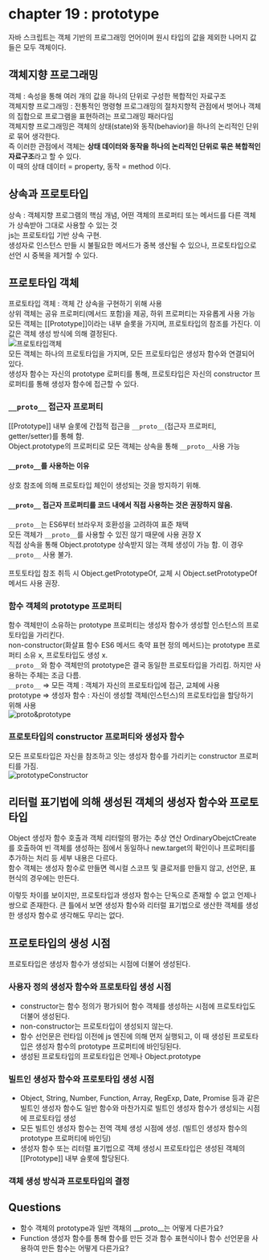 # chapter 19 : prototype
자바 스크립트는 객체 기반의 프로그래밍 언어이며 원시 타입의 값을 제외한 나머지 값들은 모두 객체이다.
## 객체지향 프로그래밍

객체 : 속성을 통해 여러 개의 값을 하나의 단위로 구성한 복합적인 자료구조  
객체지향 프로그래밍 : 전통적인 명령형 프로그래밍의 절차지향적 관점에서 벗어나 객체의 집합으로 프로그램을 표현하려는 프로그래밍 패러다임  
객체지향 프로그래밍은 객체의 상태(state)와 동작(behavior)을 하나의 논리적인 단위로 묶어 생각한다.  
즉 이러한 관점에서 객체는 **상태 데이터와 동작을 하나의 논리적인 단위로 묶은 복합적인 자료구조**라고 할 수 있다.  
이 때의 상태 데이터 = property, 동작 = method 이다.
## 상속과 프로토타입
상속 : 객체지향 프로그램의 핵심 개념, 어떤 객체의 프로퍼티 또는 메서드를 다른 객체가 상속받아 그대로 사용할 수 있는 것  
js는 프로토타입 기반 상속 구현.  
생성자로 인스턴스 만들 시 불필요한 메서드가 중복 생산될 수 있으나, 프로토타입으로 선언 시 중복을 제거할 수 있다.
## 프로토타입 객체
프로토타입 객체 : 객체 간 상속을 구현하기 위해 사용  
상위 객체는 공유 프로퍼티(메서드 포함)을 제공, 하위 프로퍼티는 자유롭게 사용 가능   
모든 객체는 [[Prototype]]이라는 내부 슬롯을 가지며, 프로토타입의 참조를 가진다. 이 값은 객체 생성 방식에 의해 결정된다.  
![프로토타입객체](images/prototypeObject.png.png)  
모든 객체는 하나의 프로토타입을 가지며, 모든 프로토타입은 생성자 함수와 연결되어 있다.  
생성자 함수는 자신의 prototype 로퍼티를 통해, 프로토타입은 자신의 constructor 프로퍼티를 통해 생성자 함수에 접근할 수 있다.
### ```__proto__``` 접근자 프로퍼티
[[Prototype]] 내부 슬롯에 간접적 접근을 ```__proto__```(접근자 프로퍼티, getter/setter)를 통해 함.  
Object.prototype의 프로퍼티로 모든 객체는 상속을 통해 ```__proto__```사용 가능  

#### ```__proto__```를 사용하는 이유
상호 참조에 의해 프로토타입 체인이 생성되는 것을 방지하기 위해.

#### ```__proto__``` 접근자 프로퍼티를 코드 내에서 직접 사용하는 것은 권장하지 않음.
```__proto__```는 ES6부터 브라우저 호환성을 고려하여 표준 채택  
모든 객체가 ```__proto__```를 사용할 수 있진 않기 때문에 사용 권장 X  
직접 상속을 통해 Object.prototype 상속받지 않는 객체 생성이 가능 함. 이 경우 ```__proto__``` 사용 불가.  
<br/>
프토토타입 참조 취득 시 Object.getPrototypeOf, 교체 시 Object.setPrototypeOf 메서드 사용 권장.  

### 함수 객체의 prototype 프로퍼티  
함수 객체만이 소유하는 prototype 프로퍼티는 생성자 함수가 생성할 인스턴스의 프로토타입을 가리킨다.    
non-constructor(화살표 함수 ES6 메서드 축약 표현 정의 메서드)는 prototype 프로퍼티 소유 x, 프로토타입도 생성 x.  
```__proto__```와 함수 객체만의 prototype은 결국 동일한 프로토타입을 가리킴. 하지만 사용하는 주체는 조금 다름.  
```__proto__``` => 모든 객체 : 객체가 자신의 프로토타입에 접근, 교체에 사용  
prototype => 생성자 함수 : 자신이 생성할 객체(인스턴스)의 프로토타입을 할당하기 위해 사용  
![proto&prototype](images/proto&prototype.png)  
### 프로토타입의 constructor 프로퍼티와 생성자 함수
모든 프로토타입은 자신을 참조하고 잇는 생성자 함수를 가리키는 constructor 프로퍼티를 가짐.    
![prototypeConstructor](images/prototypeConstructor.png)
## 리터럴 표기법에 의해 생성된 객체의 생성자 함수와 프로토타입
Object 생성자 함수 호출과 객체 리터럴의 평가는 추상 연산 OrdinaryObejctCreate를 호출하여 빈 객체를 생성하는 점에서 동일하나 new.target의 확인이나 프로퍼티를 추가하는 처리 등 세부 내용은 다르다.  
함수 객체는 생성자 함수로 만들면 렉시컬 스코프 및 클로저를 만들지 않고, 선언문, 표현식의 경우에는 만든다.  

이렇듯 차이를 보이지만, 프로토타입과 생성자 함수는 단독으로 존재할 수 없고 언제나 쌍으로 존재한다.
큰 틀에서 보면 생성자 함수와 리터럴 표기법으로 생산한 객체를 생성한 생성자 함수로 생각해도 무리는 없다.  

## 프로토타입의 생성 시점
프로토타입은 생성자 함수가 생성되는 시점에 더불어 생성된다.
### 사용자 정의 생성자 함수와 프로토타입 생성 시점
- constructor는 함수 정의가 평가되어 함수 객체를 생성하는 시점에 프로토타입도 더불어 생성된다.   
- non-constructor는 프로토타입이 생성되지 않는다.  
- 함수 선언문은 런타임 이전에 js 엔진에 의해 먼저 실행되고, 이 때 생성된 프로토타입은 생성자 함수의 prototype 프로퍼티에 바인딩된다.  
- 생성된 프로토타입의 프로토타입은 언제나 Object.prototype
### 빌트인 생성자 함수와 프로토타입 생성 시점
- Object, String, Number, Function, Array, RegExp, Date, Promise 등과 같은 빌트인 생성자 함수도 일반 함수와 마찬가지로 빌트인 생성자 함수가 생성되는 시점에 프로토타입 생성  
- 모든 빌트인 생성자 함수는 전역 객체 생성 시점에 생성. (빌트인 생성자 함수의 prototype 프로퍼티에 바인딩)  
- 생성자 함수 또는 리터럴 표기법으로 객체 생성시 프로토타입은 생성된 객체의 [[Prototype]] 내부 슬롯에 할당된다.
### 객체 생성 방식과 프로토타입의 결정



## Questions
- 함수 객체의 prototype과 일반 객채의 __proto__는 어떻게 다른가요?
- Function 생성자 함수를 통해 함수를 만든 것과 함수 표현식이나 함수 선언문을 사용하여 만든 함수는 어떻게 다른가요?